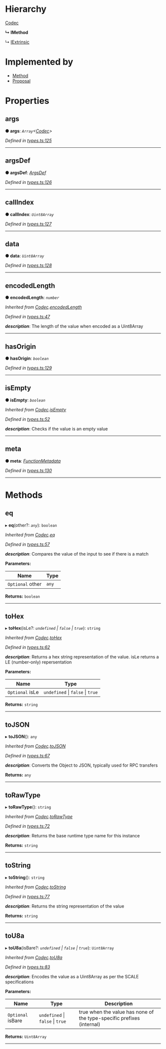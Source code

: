 

# Hierarchy

 [Codec](_types_.codec.md)

**↳ IMethod**

↳  [IExtrinsic](_types_.iextrinsic.md)

# Implemented by

* [Method](../classes/_primitive_method_.method.md)
* [Proposal](../classes/_type_proposal_.proposal.md)

# Properties

<a id="args"></a>

##  args

**● args**: *`Array`<[Codec](_types_.codec.md)>*

*Defined in [types.ts:125](https://github.com/polkadot-js/api/blob/d38ccd1/packages/types/src/types.ts#L125)*

___
<a id="argsdef"></a>

##  argsDef

**● argsDef**: *[ArgsDef](_types_.argsdef.md)*

*Defined in [types.ts:126](https://github.com/polkadot-js/api/blob/d38ccd1/packages/types/src/types.ts#L126)*

___
<a id="callindex"></a>

##  callIndex

**● callIndex**: *`Uint8Array`*

*Defined in [types.ts:127](https://github.com/polkadot-js/api/blob/d38ccd1/packages/types/src/types.ts#L127)*

___
<a id="data"></a>

##  data

**● data**: *`Uint8Array`*

*Defined in [types.ts:128](https://github.com/polkadot-js/api/blob/d38ccd1/packages/types/src/types.ts#L128)*

___
<a id="encodedlength"></a>

##  encodedLength

**● encodedLength**: *`number`*

*Inherited from [Codec](_types_.codec.md).[encodedLength](_types_.codec.md#encodedlength)*

*Defined in [types.ts:47](https://github.com/polkadot-js/api/blob/d38ccd1/packages/types/src/types.ts#L47)*

*__description__*: The length of the value when encoded as a Uint8Array

___
<a id="hasorigin"></a>

##  hasOrigin

**● hasOrigin**: *`boolean`*

*Defined in [types.ts:129](https://github.com/polkadot-js/api/blob/d38ccd1/packages/types/src/types.ts#L129)*

___
<a id="isempty"></a>

##  isEmpty

**● isEmpty**: *`boolean`*

*Inherited from [Codec](_types_.codec.md).[isEmpty](_types_.codec.md#isempty)*

*Defined in [types.ts:52](https://github.com/polkadot-js/api/blob/d38ccd1/packages/types/src/types.ts#L52)*

*__description__*: Checks if the value is an empty value

___
<a id="meta"></a>

##  meta

**● meta**: *[FunctionMetadata](../classes/_metadata_v1_calls_.functionmetadata.md)*

*Defined in [types.ts:130](https://github.com/polkadot-js/api/blob/d38ccd1/packages/types/src/types.ts#L130)*

___

# Methods

<a id="eq"></a>

##  eq

▸ **eq**(other?: *`any`*): `boolean`

*Inherited from [Codec](_types_.codec.md).[eq](_types_.codec.md#eq)*

*Defined in [types.ts:57](https://github.com/polkadot-js/api/blob/d38ccd1/packages/types/src/types.ts#L57)*

*__description__*: Compares the value of the input to see if there is a match

**Parameters:**

| Name | Type |
| ------ | ------ |
| `Optional` other | `any` |

**Returns:** `boolean`

___
<a id="tohex"></a>

##  toHex

▸ **toHex**(isLe?: *`undefined` \| `false` \| `true`*): `string`

*Inherited from [Codec](_types_.codec.md).[toHex](_types_.codec.md#tohex)*

*Defined in [types.ts:62](https://github.com/polkadot-js/api/blob/d38ccd1/packages/types/src/types.ts#L62)*

*__description__*: Returns a hex string representation of the value. isLe returns a LE (number-only) repersentation

**Parameters:**

| Name | Type |
| ------ | ------ |
| `Optional` isLe | `undefined` \| `false` \| `true` |

**Returns:** `string`

___
<a id="tojson"></a>

##  toJSON

▸ **toJSON**(): `any`

*Inherited from [Codec](_types_.codec.md).[toJSON](_types_.codec.md#tojson)*

*Defined in [types.ts:67](https://github.com/polkadot-js/api/blob/d38ccd1/packages/types/src/types.ts#L67)*

*__description__*: Converts the Object to JSON, typically used for RPC transfers

**Returns:** `any`

___
<a id="torawtype"></a>

##  toRawType

▸ **toRawType**(): `string`

*Inherited from [Codec](_types_.codec.md).[toRawType](_types_.codec.md#torawtype)*

*Defined in [types.ts:72](https://github.com/polkadot-js/api/blob/d38ccd1/packages/types/src/types.ts#L72)*

*__description__*: Returns the base runtime type name for this instance

**Returns:** `string`

___
<a id="tostring"></a>

##  toString

▸ **toString**(): `string`

*Inherited from [Codec](_types_.codec.md).[toString](_types_.codec.md#tostring)*

*Defined in [types.ts:77](https://github.com/polkadot-js/api/blob/d38ccd1/packages/types/src/types.ts#L77)*

*__description__*: Returns the string representation of the value

**Returns:** `string`

___
<a id="tou8a"></a>

##  toU8a

▸ **toU8a**(isBare?: *`undefined` \| `false` \| `true`*): `Uint8Array`

*Inherited from [Codec](_types_.codec.md).[toU8a](_types_.codec.md#tou8a)*

*Defined in [types.ts:83](https://github.com/polkadot-js/api/blob/d38ccd1/packages/types/src/types.ts#L83)*

*__description__*: Encodes the value as a Uint8Array as per the SCALE specifications

**Parameters:**

| Name | Type | Description |
| ------ | ------ | ------ |
| `Optional` isBare | `undefined` \| `false` \| `true` |  true when the value has none of the type-specific prefixes (internal) |

**Returns:** `Uint8Array`

___

